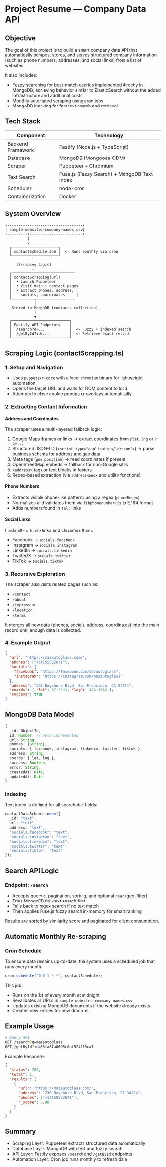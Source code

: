 # Project Resume — Company Data API

## Objective
The goal of this project is to build a smart company data API that automatically scrapes, stores, and serves structured company information (such as phone numbers, addresses, and social links) from a list of websites.

It also includes:
- Fuzzy searching for best-match queries implemented directly in MongoDB, achieving behavior similar to ElasticSearch without the added infrastructure and additional costs.
- Monthly automated scraping using cron jobs
- MongoDB indexing for fast text search and retrieval

## Tech Stack

| Component | Technology |
|------------|-------------|
| Backend Framework | Fastify (Node.js + TypeScript) |
| Database | MongoDB (Mongoose ODM) |
| Scraper | Puppeteer + Chromium |
| Text Search | Fuse.js (Fuzzy Search) + MongoDB Text Index |
| Scheduler | node-cron |
| Containerization | Docker |

## System Overview

```
+----------------------------------+
| sample-websites-company-names.csv|
+---------+------------------------+
          |
          v
  ┌─────────────────────┐
  │ contactSchedule Job │  <- Runs monthly via cron
  └─────────┬───────────┘
            │
     [Scraping Logic]
            ↓
  ┌────────────────────────────┐
  │ contactScrapping(url)      │
  │  • Launch Puppeteer        │
  │  • Visit main + contact pages
  │  • Extract phones, address,
  │    socials, coordinates     │
  └──────────┬─────────────────┘
             │
   Stored in MongoDB (contacts collection)
             │
             ▼
  ┌──────────────────────────┐
  │ Fastify API Endpoints    │
  │  /search?q=...           │  <- Fuzzy + indexed search
  │  /getById?id=...         │  <- Retrieve exact record
  └──────────────────────────┘
```

## Scraping Logic (contactScrapping.ts)

### 1. Setup and Navigation
- Uses `puppeteer-core` with a local `chromium` binary for lightweight automation.
- Opens the target URL and waits for DOM content to load.
- Attempts to close cookie popups or overlays automatically.

### 2. Extracting Contact Information

#### Address and Coordinates
The scraper uses a multi-layered fallback logic:
1. Google Maps iframes or links -> extract coordinates from `@lat,lng` or `?q=...`
2. Structured JSON-LD (`<script type="application/ld+json">`) -> parse business schema for address and geo data
3. Meta tags (`geo.position`) -> read coordinates if present
4. OpenStreetMap embeds -> fallback for non-Google sites
5. `<address>` tags or text blocks in footers
6. Regex-based extraction (via `addressRegex` and utility functions)

#### Phone Numbers
- Extracts visible phone-like patterns using a regex (`phoneRegex`)
- Normalizes and validates them via `libphonenumber-js` to E.164 format
- Adds numbers found in `tel:` links

#### Social Links
Finds all `<a href>` links and classifies them:
- Facebook -> `socials.facebook`
- Instagram -> `socials.instagram`
- LinkedIn -> `socials.linkedin`
- Twitter/X -> `socials.twitter`
- TikTok -> `socials.tiktok`

### 3. Recursive Exploration
The scraper also visits related pages such as:
- `/contact`
- `/about`
- `/impressum`
- `/location`
- `/terms`

It merges all new data (phones, socials, address, coordinates) into the main record until enough data is collected.

### 4. Example Output

```json
{
  "url": "https://mazautoglass.com/",
  "phones": ["+14155552671"],
  "socials": {
    "facebook": "https://facebook.com/mazautoglass",
    "instagram": "https://instagram.com/mazautoglass"
  },
  "address": "230 Bayshore Blvd, San Francisco, CA 94124",
  "coords": { "lat": 37.7441, "lng": -122.4012 },
  "success": true
}
```

## MongoDB Data Model

```ts
{
  _id: ObjectId,
  id: Number, // auto-incremented
  url: String,
  phones: [String],
  socials: { facebook, instagram, linkedin, twitter, tiktok },
  address: String,
  coords: { lat, lng },
  success: Boolean,
  error: String,
  createdAt: Date,
  updatedAt: Date
}
```

### Indexing
Text index is defined for all searchable fields:

```ts
contactDataSchema.index({
  _id: "text",
  url: "text",
  address: "text",
  "socials.facebook": "text",
  "socials.instagram": "text",
  "socials.linkedin": "text",
  "socials.twitter": "text",
  "socials.tiktok": "text"
});
```

## Search API Logic

### Endpoint: `/search`
- Accepts query `q`, pagination, sorting, and optional `near` (geo-filter)
- Tries MongoDB full-text search first
- Falls back to regex search if no text match
- Then applies Fuse.js fuzzy search in-memory for smart ranking

Results are sorted by similarity score and paginated for client consumption.

## Automatic Monthly Re-scraping

### Cron Schedule
To ensure data remains up-to-date, the system uses a scheduled job that runs every month.

```ts
cron.schedule("0 0 1 * *", contactSchedule);
```

This job:
- Runs on the 1st of every month at midnight
- Revalidates all URLs in `sample-websites-company-names.csv`
- Updates existing MongoDB documents if the website already exists
- Creates new entries for new domains

## Example Usage

```bash
# Query API
GET /search?q=mazautoglass
GET /getById?id=68fa87a0695c0af524150ca7
```

Example Response:

```json
{
  "status": 200,
  "total": 1,
  "results": [
    {
      "url": "https://mazautoglass.com/",
      "address": "230 Bayshore Blvd, San Francisco, CA 94124",
      "phones": ["+14155552671"],
      "_score": 0.98
    }
  ]
}
```

## Summary

- Scraping Layer: Puppeteer extracts structured data automatically  
- Database Layer: MongoDB with text and fuzzy search  
- API Layer: Fastify exposes `/search` and `/getById` endpoints  
- Automation Layer: Cron job runs monthly to refresh data  